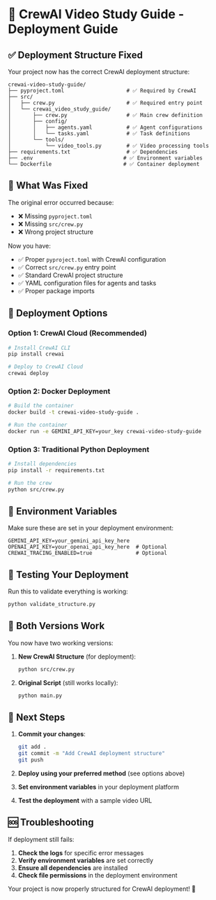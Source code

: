# 🚀 CrewAI Video Study Guide - Deployment Guide

## ✅ Deployment Structure Fixed

Your project now has the correct CrewAI deployment structure:

```
crewai-video-study-guide/
├── pyproject.toml                    # ✅ Required by CrewAI
├── src/
│   ├── crew.py                       # ✅ Required entry point
│   └── crewai_video_study_guide/
│       ├── crew.py                   # ✅ Main crew definition
│       ├── config/
│       │   ├── agents.yaml           # ✅ Agent configurations
│       │   └── tasks.yaml            # ✅ Task definitions
│       └── tools/
│           └── video_tools.py        # ✅ Video processing tools
├── requirements.txt                  # ✅ Dependencies
├── .env                             # ✅ Environment variables
└── Dockerfile                       # ✅ Container deployment
```

## 🔧 What Was Fixed

The original error occurred because:
- ❌ Missing `pyproject.toml` 
- ❌ Missing `src/crew.py`
- ❌ Wrong project structure

Now you have:
- ✅ Proper `pyproject.toml` with CrewAI configuration
- ✅ Correct `src/crew.py` entry point
- ✅ Standard CrewAI project structure
- ✅ YAML configuration files for agents and tasks
- ✅ Proper package imports

## 🚀 Deployment Options

### Option 1: CrewAI Cloud (Recommended)
```bash
# Install CrewAI CLI
pip install crewai

# Deploy to CrewAI Cloud
crewai deploy
```

### Option 2: Docker Deployment
```bash
# Build the container
docker build -t crewai-video-study-guide .

# Run the container
docker run -e GEMINI_API_KEY=your_key crewai-video-study-guide
```

### Option 3: Traditional Python Deployment
```bash
# Install dependencies
pip install -r requirements.txt

# Run the crew
python src/crew.py
```

## 🔑 Environment Variables

Make sure these are set in your deployment environment:

```env
GEMINI_API_KEY=your_gemini_api_key_here
OPENAI_API_KEY=your_openai_api_key_here  # Optional
CREWAI_TRACING_ENABLED=true              # Optional
```

## 🧪 Testing Your Deployment

Run this to validate everything is working:

```bash
python validate_structure.py
```

## 📝 Both Versions Work

You now have two working versions:

1. **New CrewAI Structure** (for deployment):
   ```bash
   python src/crew.py
   ```

2. **Original Script** (still works locally):
   ```bash
   python main.py
   ```

## 🎯 Next Steps

1. **Commit your changes**:
   ```bash
   git add .
   git commit -m "Add CrewAI deployment structure"
   git push
   ```

2. **Deploy using your preferred method** (see options above)

3. **Set environment variables** in your deployment platform

4. **Test the deployment** with a sample video URL

## 🆘 Troubleshooting

If deployment still fails:

1. **Check the logs** for specific error messages
2. **Verify environment variables** are set correctly
3. **Ensure all dependencies** are installed
4. **Check file permissions** in the deployment environment

Your project is now properly structured for CrewAI deployment! 🎉
